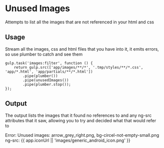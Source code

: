 # Unused Images

Attempts to list all the images that are not referenced in your html and css

## Usage

Stream all the images, css and html files that you have into it, it emits errors, so use plumber to catch and see them

	gulp.task('images:filter', function () {
	    return gulp.src(['app/images/**/*', '.tmp/styles/**/*.css', 'app/*.html', 'app/partials/**/*.html'])
	        .pipe(plumber())
	        .pipe(unusedImages())
	        .pipe(plumber.stop());
	});
	
## Output

The output lists the images that it found no references to and any ng-src attributes that it saw, allowing you to try and decided what that would refer to

Error: Unused images: arrow_grey_right.png, bg-circel-not-empty-small.png
ng-src: {{ app.iconUrl || 'images/generic_android_icon.png' }}
